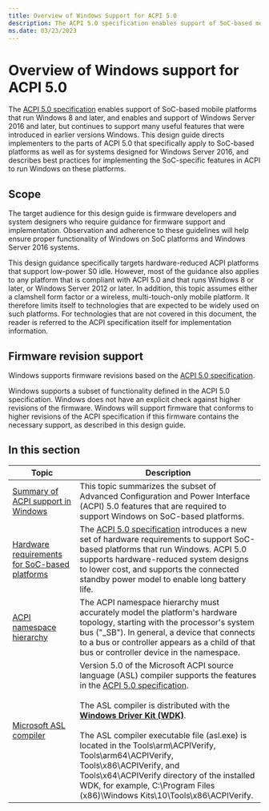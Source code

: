 ```yaml
---
title: Overview of Windows Support for ACPI 5.0
description: The ACPI 5.0 specification enables support of SoC-based mobile platforms that run Windows 8 and later, but continues to support many useful features that were introduced in earlier versions Windows.
ms.date: 03/23/2023
---
```


# Overview of Windows support for ACPI 5.0

The [ACPI 5.0 specification](https://uefi.org/specifications) enables support of SoC-based mobile platforms that run Windows 8 and later, and enables and support of Windows Server 2016 and later, but continues to support many useful features that were introduced in earlier versions Windows. This design guide directs implementers to the parts of ACPI 5.0 that specifically apply to SoC-based platforms as well as for systems designed for Windows Server 2016, and describes best practices for implementing the SoC-specific features in ACPI to run Windows on these platforms.

## Scope

The target audience for this design guide is firmware developers and system designers who require guidance for firmware support and implementation. Observation and adherence to these guidelines will help ensure proper functionality of Windows on SoC platforms and Windows Server 2016 systems.

This design guidance specifically targets hardware-reduced ACPI platforms that support low-power S0 idle. However, most of the guidance also applies to any platform that is compliant with ACPI 5.0 and that runs Windows 8 or later, or Windows Server 2012 or later. In addition, this topic assumes either a clamshell form factor or a wireless, multi-touch-only mobile platform. It therefore limits itself to technologies that are expected to be widely used on such platforms. For technologies that are not covered in this document, the reader is referred to the ACPI specification itself for implementation information.

## Firmware revision support

Windows supports firmware revisions based on the [ACPI 5.0 specification](https://uefi.org/specifications).

Windows supports a subset of functionality defined in the ACPI 5.0 specification. Windows does not have an explicit check against higher revisions of the firmware. Windows will support firmware that conforms to higher revisions of the ACPI specification if this firmware contains the necessary support, as described in this design guide.

## In this section

| Topic | Description |
|--|--|
| [Summary of ACPI support in Windows](summary-of-acpi-support-in-windows.md) | This topic summarizes the subset of Advanced Configuration and Power Interface (ACPI) 5.0 features that are required to support Windows on SoC-based platforms. |
| [Hardware requirements for SoC-based platforms](hardware-requirements-for-soc-based-platforms.md) | The [ACPI 5.0 specification](https://uefi.org/specifications) introduces a new set of hardware requirements to support SoC-based platforms that run Windows. ACPI 5.0 supports hardware-reduced system designs to lower cost, and supports the connected standby power model to enable long battery life. |
| [ACPI namespace hierarchy](acpi-namespace-hierarchy.md) | The ACPI namespace hierarchy must accurately model the platform's hardware topology, starting with the processor's system bus ("_SB"). In general, a device that connects to a bus or controller appears as a child of that bus or controller device in the namespace. |
| [Microsoft ASL compiler](microsoft-asl-compiler.md) | Version 5.0 of the Microsoft ACPI source language (ASL) compiler supports the features in the [ACPI 5.0 specification](https://uefi.org/specifications).<br><br>The ASL compiler is distributed with the [**Windows Driver Kit (WDK)**](../download-the-wdk.md).<br><br>The ASL compiler executable file (asl.exe) is located in the Tools\\arm\\ACPIVerify, Tools\\arm64\\ACPIVerify, Tools\\x86\\ACPIVerify, and Tools\\x64\\ACPIVerify directory of the installed WDK, for example, C:\Program Files (x86)\Windows Kits\10\Tools\x86\ACPIVerify. |
